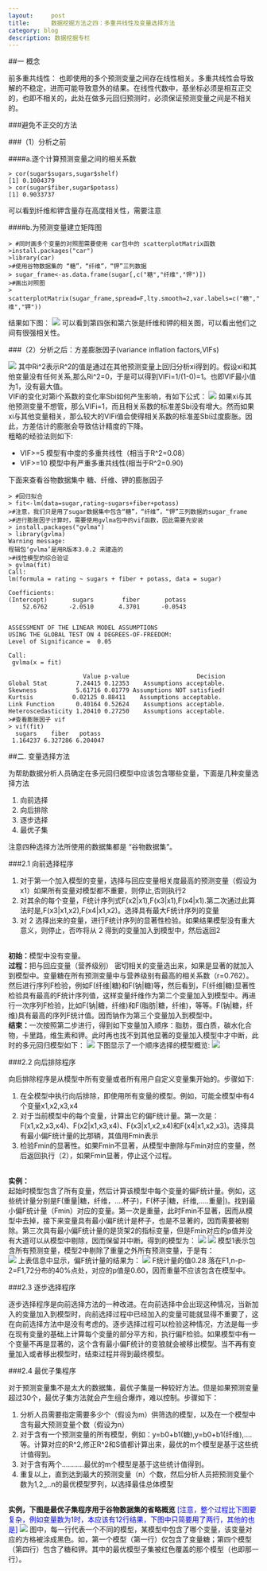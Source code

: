 ```yaml
---
layout:     post
title:      数据挖掘方法之四：多重共线性及变量选择方法
category: blog
description: 数据挖掘专栏
--- 
```


##一 概念    

  前多重共线性： 也即使用的多个预测变量之间存在线性相关。多重共线性会导致解的不稳定，进而可能导致意外的结果。在线性代数中，基坐标必须是相互正交的，也即不相关的，此处在做多元回归预测时，必须保证预测变量之间是不相关的。

###避免不正交的方法

###（1）分析之前
      
####a.逐个计算预测变量之间的相关系数

    > cor(sugar$sugars,sugar$shelf)  
    [1] 0.1004379  
    > cor(sugar$fiber,sugar$potass)  
    [1] 0.9033737  

可以看到纤维和钾含量存在高度相关性，需要注意

####b.为预测变量建立矩阵图

    > #同时画多个变量的对照图需要使用 car包中的 scatterplotMatrix函数  
    >install.packages("car")  
    >library(car)  
    >#使用谷物数据集的 “糖”，“纤维”，“钾”三列数据  
    > sugar_frame<-as.data.frame(sugar[,c("糖","纤维","钾")])  
    >#画出对照图  
    > scatterplotMatrix(sugar_frame,spread=F,lty.smooth=2,var.labels=c("糖","纤维","钾"))   
结果如下图：
<img src="/images/blog/muitllinerandselect1.png">
可以看到第四张和第六张是纤维和钾的相关图，可以看出他们之间有很强相关性。

###（2）分析之后：方差膨胀因子(variance inflation factors,VIFs)

<img src="/images/blog/muitllinerandselect2.png">
其中Ri^2表示R^2的值是通过在其他预测变量上回归分析xi得到的。假设xi和其他变量没有任何关系,那么Ri^2=0，于是可以得到VIFi=1/(1-0)=1。也即VIF最小值为1，没有最大值。<br>
VIFi的变化对第i个系数的变化率Sbi如何产生影响，有如下公式：
<img src="/images/blog/2013-05-04-datamining-mutillinerandselect3.png">
如果xi与其他预测变量不想管，那么VIFi=1，而且相关系数的标准差Sbi没有增大。然而如果xi与其他变量相关，那么较大的VIFi值会使得相关系数的标准差Sbi过度膨胀。因此，方差估计的膨胀会导致估计精度的下降。<br>
粗略的经验法则如下:<ul><li> VIF>=5    模型有中度的多重共线性（相当于R^2=0.08）</li><li>VIF>=10  模型中有严重多重共线性(相当于R^2=0.90)</li></ul>
下面来查看谷物数据集中 糖、纤维、钾的膨胀因子

    > #回归拟合  
    > fit<-lm(data=sugar,rating~sugars+fiber+potass)  
    >#注意，我们只是用了sugar数据集中包含“糖”，“纤维”，“钾”三列数据的sugar_frame  
    >#进行膨胀因子计算时，需要使用gvlma包中的vif函数，因此需要先安装  
    > install.packages("gvlma")  
    > library(gvlma)  
    Warning message:  
    程辑包‘gvlma’是用R版本3.0.2 来建造的   
    >#线性模型的综合验证  
    > gvlma(fit)  
    Call:  
    lm(formula = rating ~ sugars + fiber + potass, data = sugar)  
  
    Coefficients:  
    (Intercept)       sugars        fiber       potass    
        52.6762      -2.0510       4.3701      -0.0543    
  
  
    ASSESSMENT OF THE LINEAR MODEL ASSUMPTIONS  
    USING THE GLOBAL TEST ON 4 DEGREES-OF-FREEDOM:  
    Level of Significance =  0.05   
  
    Call:  
     gvlma(x = fit)   
  
                         Value p-value                   Decision  
    Global Stat        7.24415 0.12353    Assumptions acceptable.  
    Skewness           5.61716 0.01779 Assumptions NOT satisfied!  
    Kurtsis           0.02125 0.88411    Assumptions acceptable.  
    Link Function      0.40164 0.52624    Assumptions acceptable.  
    Heteroscedasticity 1.20410 0.27250    Assumptions acceptable.  
    >#查看膨胀因子 vif  
    > vif(fit)  
      sugars    fiber   potass   
     1.164237 6.327286 6.204047  

##二.  变量选择方法

为帮助数据分析人员确定在多元回归模型中应该包含哪些变量，下面是几种变量选择方法
<ol>
<li>向前选择</li>
<li>向后排除</li>
<li>逐步选择</li>
<li>最优子集</li>
</ol>
注意四种选择方法所使用的数据集都是 “谷物数据集”。

###2.1   向前选择程序

<ol><li>对于第一个加入模型的变量，选择与回应变量相关度最高的预测变量（假设为x1）如果所有变量对模型都不重要，则停止,否则执行2</li>
<li>对其余的每个变量，F统计序列式F(x2|x1),F(x3|x1),F(x4|x1).第二次通过此算法时是,F(x3|x1,x2),F(x4|x1,x2)。选择具有最大F统计序列的变量</li>
<li>对 2 选择出来的变量，进行F统计序列的显著性检验。如果结果模型没有重大意义，则停止，否咋将从 2 得到的变量加入到模型中，然后返回2</li>
</ol>
<br>
<B>初始：</B>模型中没有变量。<br>
<B>过程：</B>把与回应变量（营养级别） 密切相关的变量选出来，如果是显著的就加入到模型中。变量糖在所有预测变量中与营养级别有最高的相关系数（r=0.762）。然后进行序列F检验，例如F(纤维|糖)和F(钠|糖)等，然后看到，F(纤维|糖)显著性检验具有最高的F统计序列值，这样变量纤维作为第二个变量加入到模型中。再进行一次序列F检验，比如F(钠|糖，纤维)和F(脂肪|糖，纤维)，等等。F(钠|糖，纤维)具有最高的序列F统计值。因而钠作为第三个变量加入到模型中。<br>
<B>结束：</B>一次按照第二步进行，得到如下变量加入顺序：脂肪，蛋白质，碳水化合物，卡里路，维生素和钾。此时再也找不到其他显著的变量加入模型中才中断，此时的多元回归模型如下：
<img src="/images/blog/muitllinerandselect4.png">
下图显示了一个顺序选择的模型概览:
<img src="/images/blog/muitllinerandselect5.png">

###2.2 向后排除程序

向后排除程序是从模型中所有变量或者所有用户自定义变量集开始的。步骤如下:
<ol>
<li>在全模型中执行向后排除，即使用所有变量的模型。例如，可能全模型中有4个变量x1,x2,x3,x4</li>
<li>对于当前模型中的每个变量，计算出它的偏F统计量。第一次是：F(x1,x2,x3,x4)、F(x2|x1,x3,x4)、F(x3|x1,x2,x4)和F(x4|x1,x2,x3)。选择具有最小偏F统计量的比那辆，其值用Fmin表示</li>
<li>检验Fmin的显著性。如果Fmin不显著，从模型中删除与Fmin对应的变量，然后返回执行（2），如果Fmin显著，停止这个过程。</li>
</ol>
<br>
<B>实例：</B><br>
起始时模型包含了所有变量，然后计算该模型中每个变量的偏F统计量。例如，这些统计量分别是F(重量|糖，纤维，....杯子)，F(杯子|糖，纤维,.....重量|)。找到最小偏F统计量（Fmin）对应的变量。第一次是重量，此时Fmin不显著，因而从模型中去掉，接下来变量具有最小偏F统计是杯子，也是不显著的，因而需要被剔除。第三次具有最小偏F统计量的是货架2的指标变量，但是Fmin对应的p值并没有大道可以从模型中剔除，因而保留并中断。得到的模型为：
<img src="/images/blog/muitllinerandselect6.png">
<img src="/images/blog/muitllinerandselect7.png">
模型1表示包含所有预测变量，模型2中剔除了重量之外所有预测变量，于是有：<br>
<img src="/images/blog/muitllinerandselect8.png">
上表信息中显示，偏F统计量的结果为：
<img src="/images/blog/muitllinerandselect9.png">
F统计量的值0.28 落在F1,n-p-2=F1,72分布的40%点处，对应的p值是0.60，因而重量不应该包含在模型中。

###2.3 逐步选择程序

 逐步选择程序是向前选择方法的一种改进。在向前选择中会出现这种情况，当新加入的变量加入到模型时，向前选择过程中已经加入的变量可能就显得不重要了，这在向前选择方法中是没有考虑的。逐步选择过程可以检验这种情况，方法是每一步在现有变量的基础上计算每个变量的部分平方和，执行偏F检验。如果模型中有一个变量不再是显著的，这个含有最小偏F统计的变狼就会被移出模型。当不再有变量加入或者移出模型时，结束过程并得到最终模型。

###2.4  最优子集程序

对于预测变量集不是太大的数据集，最优子集是一种较好方法。但是如果预测变量超过30个，最优子集方法就会产生组合爆炸，难以控制。步骤如下：
<ol>
<li>分析人员需要指定需要多少个（假设为m）供筛选的模型，以及在一个模型中含有最大预测变量个数（假设为n）</li>
<li>对于含有一个预测变量的所有模型，例如：y=b0+b1(糖),y=b0+b1(纤维),....等。计算对应的R^2,修正R^2和S值都计算出来，最优的m个模型是基于这些统计值得到。</li>
<li>对于含有两个...........最优的m个模型是基于这些统计值得到。</li>
<li>重复以上，直到达到最大的预测变量（n）个数，然后分析人员把预测变量个数为1,2,,..n的最优模型罗列，以选择最佳总体模型</li>
</ol>
<br>
<B>实例，下图是最优子集程序用于谷物数据集的省略概览</B>
<font color="blue">[注意，整个过程比下图要复杂，例如变量数为1时，本应该有12行结果，下图中只简要用了两行，其他的也是]</font>
<img src="/images/blog/muitllinerandselect10.png">
图中，每一行代表一个不同的模型，某模型中包含了哪个变量，该变量对应的方格被涂成黑色。如，第一个模型（第一行）仅包含了变量糖；第四个模型（第四行）包含了糖和钾。其中的最优模型子集被红色覆盖的那个模型（也即那一行）。


